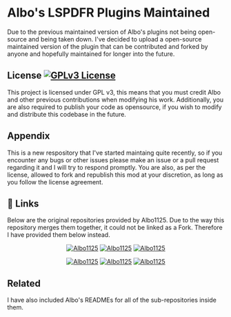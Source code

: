 
# Albo's LSPDFR Plugins Maintained

Due to the previous maintained version of Albo's plugins not being open-source and being taken down. I've decided to upload a open-source maintained version of the plugin that can be contributed and forked by anyone and hopefully maintained for longer into the future.


## License [![GPLv3 License](https://img.shields.io/badge/License-GPL%20v3-yellow.svg)](https://opensource.org/licenses/)
This project is licensed under GPL v3, this means that you must credit Albo and other previous contributions when modifying his work. Additionally, you are also required to publish your code as opensource, if you wish to modify and distribute this codebase in the future.




## Appendix

This is a new respository that I've started maintaing quite recently, so if you encounter any bugs or other issues please make an issue or a pull request regarding it and I will try to respond promptly. You are also, as per the license, allowed to fork and republish this mod at your discretion, as long as you follow the license agreement.


## 🔗 Links

Below are the original repositories provided by Albo1125. Due to the way this repository merges them together, it could not be linked as a Fork. Therefore I have provided them below instead.
<div align="center">

[![Albo1125](https://img.shields.io/static/v1?label=Source&message=Albo.Common&color=teal)](https://github.com/Albo1125/Albo1125-Common) [![Albo1125](https://img.shields.io/static/v1?label=Source&message=Arrest%20Manager&color=red)](https://github.com/Albo1125/Arrest-Manager)
[![Albo1125](https://img.shields.io/static/v1?label=Source&message=Assorted%20Callouts&color=yellow)](https://github.com/Albo1125/Assorted-Callouts)

[![Albo1125](https://img.shields.io/static/v1?label=Source&message=LSPDFR%20Plus&color=blue)](https://github.com/Albo1125/LSPDFRPlus)
[![Albo1125](https://img.shields.io/static/v1?label=Source&message=Smart%20Police%20Radio&color=9cf)](https://github.com/Albo1125/PoliceSmartRadio) [![Albo1125](https://img.shields.io/static/v1?label=Source&message=Traffic%20Policer&color=green)](https://github.com/Albo1125/Traffic-Policer)
</div>





## Related

I have also included Albo's READMEs for all of the sub-repositories inside them.
